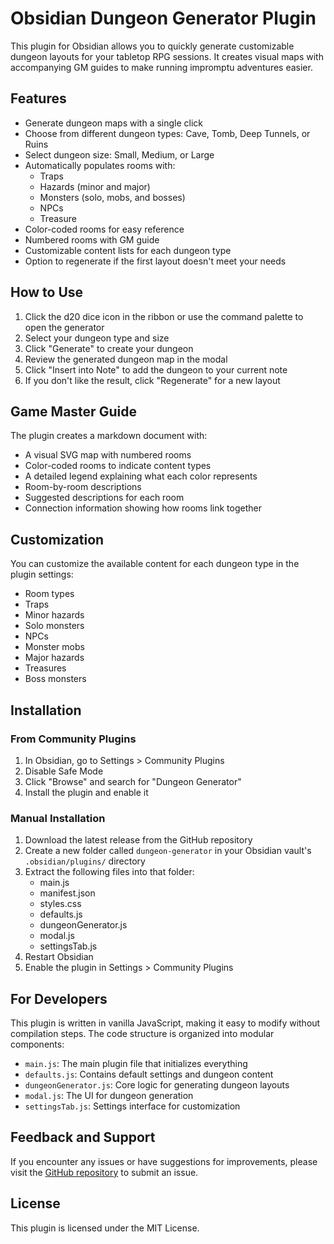 # Obsidian Dungeon Generator Plugin

This plugin for Obsidian allows you to quickly generate customizable dungeon layouts for your tabletop RPG sessions. It creates visual maps with accompanying GM guides to make running impromptu adventures easier.

## Features

- Generate dungeon maps with a single click
- Choose from different dungeon types: Cave, Tomb, Deep Tunnels, or Ruins
- Select dungeon size: Small, Medium, or Large
- Automatically populates rooms with:
  - Traps
  - Hazards (minor and major)
  - Monsters (solo, mobs, and bosses)
  - NPCs
  - Treasure
- Color-coded rooms for easy reference
- Numbered rooms with GM guide
- Customizable content lists for each dungeon type
- Option to regenerate if the first layout doesn't meet your needs

## How to Use

1. Click the d20 dice icon in the ribbon or use the command palette to open the generator
2. Select your dungeon type and size
3. Click "Generate" to create your dungeon
4. Review the generated dungeon map in the modal
5. Click "Insert into Note" to add the dungeon to your current note
6. If you don't like the result, click "Regenerate" for a new layout

## Game Master Guide

The plugin creates a markdown document with:

- A visual SVG map with numbered rooms
- Color-coded rooms to indicate content types
- A detailed legend explaining what each color represents
- Room-by-room descriptions
- Suggested descriptions for each room
- Connection information showing how rooms link together

## Customization

You can customize the available content for each dungeon type in the plugin settings:

- Room types
- Traps
- Minor hazards
- Solo monsters
- NPCs
- Monster mobs
- Major hazards
- Treasures
- Boss monsters

## Installation

### From Community Plugins
1. In Obsidian, go to Settings > Community Plugins
2. Disable Safe Mode
3. Click "Browse" and search for "Dungeon Generator"
4. Install the plugin and enable it

### Manual Installation
1. Download the latest release from the GitHub repository
2. Create a new folder called `dungeon-generator` in your Obsidian vault's `.obsidian/plugins/` directory
3. Extract the following files into that folder:
   - main.js
   - manifest.json
   - styles.css
   - defaults.js
   - dungeonGenerator.js
   - modal.js
   - settingsTab.js
4. Restart Obsidian
5. Enable the plugin in Settings > Community Plugins

## For Developers

This plugin is written in vanilla JavaScript, making it easy to modify without compilation steps. The code structure is organized into modular components:

- `main.js`: The main plugin file that initializes everything
- `defaults.js`: Contains default settings and dungeon content
- `dungeonGenerator.js`: Core logic for generating dungeon layouts
- `modal.js`: The UI for dungeon generation
- `settingsTab.js`: Settings interface for customization

## Feedback and Support

If you encounter any issues or have suggestions for improvements, please visit the [GitHub repository](https://github.com/yourusername/obsidian-dungeon-generator) to submit an issue.

## License

This plugin is licensed under the MIT License.